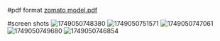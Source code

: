 #pdf format 
[zomato model.pdf](https://github.com/user-attachments/files/22238134/zomato.model.pdf)

#screen shots
![1749050748380](https://github.com/user-attachments/assets/596b2617-f44d-4b1c-8724-18c7994d610e)
![1749050751571](https://github.com/user-attachments/assets/182e7368-75c1-4a36-8f2d-53dbf83f5673)
![1749050747061](https://github.com/user-attachments/assets/0c5600c3-e858-49ad-9dc8-b4b9812fb90b)
![1749050749680](https://github.com/user-attachments/assets/6bf578d2-802b-4805-a600-fea66cc4f773)
![1749050746854](https://github.com/user-attachments/assets/dd2455d2-2ba9-496f-b76d-f12d5be90aa8)


